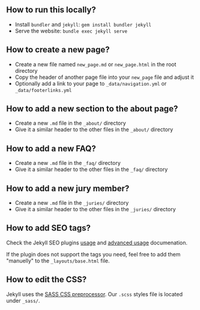 ## How to run this locally?

- Install `bundler` and `jekyll`: `gem install bundler jekyll`
- Serve the website: `bundle exec jekyll serve`

## How to create a new page?

- Create a new file named `new_page.md` or `new_page.html` in the root directory
- Copy the header of another page file into your `new_page` file and adjust it
- Optionally add a link to your page to `_data/navigation.yml` or `_data/footerlinks.yml`

## How to add a new section to the about page?

- Create a new `.md` file in the `_about/` directory
- Give it a similar header to the other files in the `_about/` directory

## How to add a new FAQ?

- Create a new `.md` file in the `_faq/` directory
- Give it a similar header to the other files in the `_faq/` directory

## How to add a new jury member?

- Create a new `.md` file in the `_juries/` directory
- Give it a similar header to the other files in the `_juries/` directory

## How to add SEO tags?

Check the Jekyll SEO plugins [usage](https://github.com/jekyll/jekyll-seo-tag/blob/master/docs/usage.md) and [advanced usage](https://github.com/jekyll/jekyll-seo-tag/blob/master/docs/advanced-usage.md) documenation.

If the plugin does not support the tags you need, feel free to add them "manuelly" to the `_layouts/base.html` file.

## How to edit the CSS?

Jekyll uses the [SASS CSS preprocessor](https://sass-lang.com/). Our `.scss` styles file is located under `_sass/`.